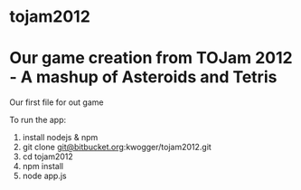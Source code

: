 tojam2012
=========

Our game creation from TOJam 2012 - A mashup of Asteroids and Tetris
=======
Our first file for out game

To run the app:

1. install nodejs & npm
2. git clone git@bitbucket.org:kwogger/tojam2012.git
3. cd tojam2012
4. npm install
5. node app.js